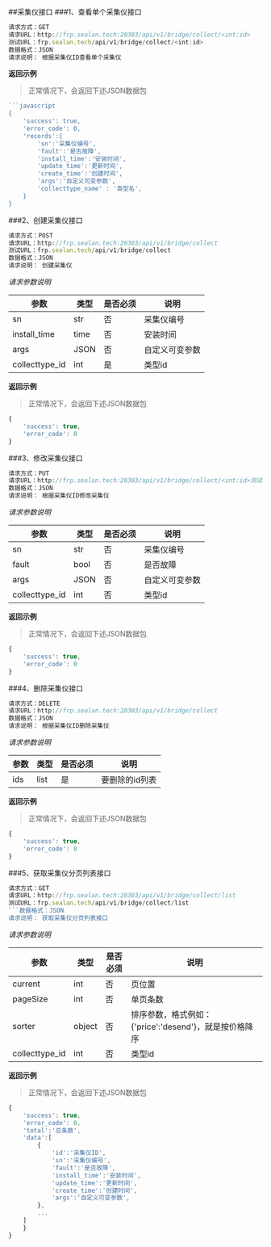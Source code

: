 ##采集仪接口
###1、查看单个采集仪接口
```javascript
请求方式：GET
请求URL：http://frp.sealan.tech:20303/api/v1/bridge/collect/<int:id>
测试URL：frp.sealan.tech/api/v1/bridge/collect/<int:id>
数据格式：JSON
请求说明： 根据采集仪ID查看单个采集仪
```
**返回示例**
> 正常情况下，会返回下述JSON数据包
```javascript
```javascript
{
	'success': true,
	'error_code': 0,
	'records':{
		'sn':'采集仪编号',
		'fault':'是否故障',
		'install_time':'安装时间',
		'update_time':'更新时间',
		'create_time':'创建时间',
		'args':'自定义可变参数',
		'collecttype_name' : '类型名',
	}
}
```
###2、创建采集仪接口
```javascript
请求方式：POST
请求URL：http://frp.sealan.tech:20303/api/v1/bridge/collect
测试URL：frp.sealan.tech/api/v1/bridge/collect
数据格式：JSON
请求说明： 创建采集仪
```
*请求参数说明*

| 参数  | 类型   | 是否必须 | 说明        |
| ----- | ------ | -------- | ----------- |
|sn|str|否|采集仪编号|
|install_time|time|否|安装时间|
|args|JSON|否|自定义可变参数|
|collecttype_id|int|是|类型id|

**返回示例**
> 正常情况下，会返回下述JSON数据包
```javascript
{
	'success': true,
	'error_code': 0
}
```
###3、修改采集仪接口
```javascript
请求方式：PUT
请求URL：http://frp.sealan.tech:20303/api/v1/bridge/collect/<int:id>测试URL：frp.sealan.tech/api/v1/bridge/collect/<int:id>
数据格式：JSON
请求说明： 根据采集仪ID修改采集仪
```
*请求参数说明*

| 参数  | 类型   | 是否必须 | 说明        |
| ----- | ------ | -------- | ----------- |
|sn|str|否|采集仪编号|
|fault|bool|否|是否故障|
|args|JSON|否|自定义可变参数|
|collecttype_id|int|否|类型id|

**返回示例**
> 正常情况下，会返回下述JSON数据包
```javascript
{
	'success': true,
	'error_code': 0
}
```
###4、删除采集仪接口
```javascript
请求方式：DELETE
请求URL：http://frp.sealan.tech:20303/api/v1/bridge/collect
数据格式：JSON
请求说明： 根据采集仪ID删除采集仪
```
*请求参数说明*

| 参数  | 类型   | 是否必须 | 说明        |
| ----- | ------ | -------- | ----------- |
|ids|list|是|要删除的id列表|
**返回示例**
> 正常情况下，会返回下述JSON数据包
```javascript
{
	'success': true,
	'error_code': 0
}
```
###5、获取采集仪分页列表接口
```javascript
请求方式：GET
请求URL：http://frp.sealan.tech:20303/api/v1/bridge/collect/list
测试URL：frp.sealan.tech/api/v1/bridge/collect/list
```数据格式：JSON
请求说明： 获取采集仪分页列表接口
```
*请求参数说明*

| 参数  | 类型   | 是否必须 | 说明        |
| ----- | ------ | -------- | ----------- |
|current|int|否|页位置|
|pageSize|int|否|单页条数|
|sorter|object|否|排序参数，格式例如：{'price':'desend'}，就是按价格降序|
|collecttype_id|int|否|类型id|

**返回示例**
> 正常情况下，会返回下述JSON数据包
```javascript
{
	'success': true,
	'error_code': 0,
	'total':'总条数',
	'data':[
		{
			'id':'采集仪ID',
			'sn':'采集仪编号',
			'fault':'是否故障',
			'install_time':'安装时间',
			'update_time':'更新时间',
			'create_time':'创建时间',
			'args':'自定义可变参数',
		},
		...
	]
	}
}
```
